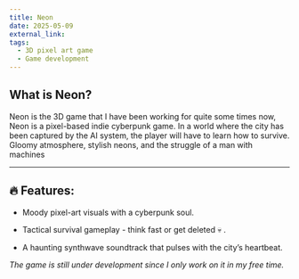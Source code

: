 ```yaml
---
title: Neon
date: 2025-05-09
external_link:
tags:
  - 3D pixel art game
  - Game development
---
```


## What is Neon?

Neon is the 3D game that I have been working for quite some times now, Neon is a pixel-based indie cyberpunk game.
In a world where the city has been captured by the AI system, the player will have to learn how to survive.
Gloomy atmosphere, stylish neons, and the struggle of a man with machines

---

## 🔥 Features:

- Moody pixel-art visuals with a cyberpunk soul.

- Tactical survival gameplay - think fast or get deleted 💀 .

- A haunting synthwave soundtrack that pulses with the city’s heartbeat.


*The game is still under development since I only work on it in my free time.*
